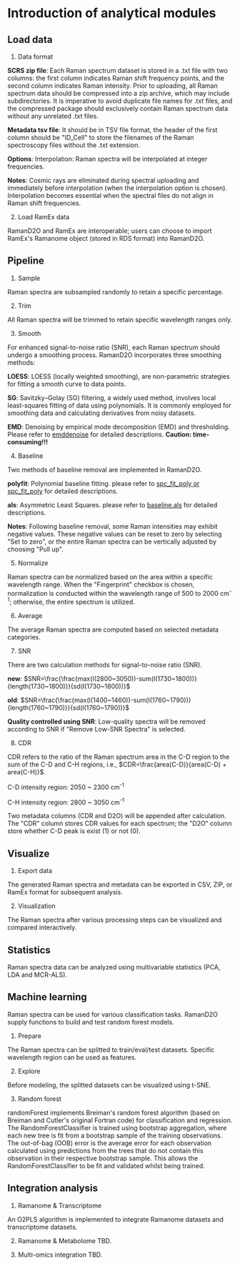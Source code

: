 # Introduction of analytical modules

## Load data

1. Data format

**SCRS zip file**: Each Raman spectrum dataset is stored in a .txt file with two columns: the first column indicates Raman shift frequency points, and the second column indicates Raman intensity. Prior to uploading, all Raman spectrum data should be compressed into a zip archive, which may include subdirectories. It is imperative to avoid duplicate file names for .txt files, and the compressed package should exclusively contain Raman spectrum data without any unrelated .txt files.

**Metadata tsv file**:  It should be in TSV file format, the header of the first column should be "ID_Cell" to store the filenames of the Raman spectroscopy files without the .txt extension.

**Options**: Interpolation: Raman spectra will be interpolated at integer frequencies.

**Notes**: Cosmic rays are eliminated during spectral uploading and immediately before interpolation (when the interpolation option is chosen). Interpolation becomes essential when the spectral files do not align in Raman shift frequencies.

2. Load RamEx data

RamanD2O and RamEx are interoperable; users can choose to import RamEx's Ramanome object (stored in RDS format) into RamanD2O.

## Pipeline

1. Sample

Raman spectra are subsampled randomly to retain a specific percentage.

2. Trim

All Raman spectra will be trimmed to retain specific wavelength ranges only.

3. Smooth

For enhanced signal-to-noise ratio (SNR), each Raman spectrum should undergo a smoothing process. RamanD2O incorporates three smoothing methods:

**LOESS**: LOESS (locally weighted smoothing), are non-parametric strategies for fitting a smooth curve to data points.

**SG**: Savitzky–Golay (SG) filtering, a widely used method, involves local least-squares fitting of data using polynomials. It is commonly employed for smoothing data and calculating derivatives from noisy datasets.

**EMD**: Denoising by empirical mode decomposition (EMD) and thresholding. Please refer to <a href="https://www.rdocumentation.org/packages/EMD/versions/1.5.9/topics/emddenoise" target="_blank">emddenoise</a> for detailed descriptions. **Caution: time-consuming!!!**

4. Baseline

Two methods of baseline removal are implemented in RamanD2O.

**polyfit**: Polynomial baseline fitting. please refer to <a href="https://r-hyperspec.github.io/hyperSpec/reference/baselines.html" target="_blank">spc_fit_poly or spc_fit_poly</a> for detailed descriptions.

**als**: Asymmetric Least Squares. please refer to <a href="https://www.rdocumentation.org/packages/baseline/versions/1.3-5/topics/baseline.als" target="_blank">baseline.als</a> for detailed descriptions.

**Notes**: Following baseline removal, some Raman intensities may exhibit negative values. These negative values can be reset to zero by selecting "Set to zero", or the entire Raman spectra can be vertically adjusted by choosing "Pull up". 

5. Normalize

Raman spectra can be normalized based on the area within a specific wavelength range. When the "Fingerprint" checkbox is chosen, normalization is conducted within the wavelength range of 500 to 2000 cm<sup>-1</sup>; otherwise, the entire spectrum is utilized.

6. Average

The average Raman spectra are computed based on selected metadata categories.

7. SNR

There are two calculation methods for signal-to-noise ratio (SNR).

**new**: $SNR=\frac{\frac{max(I(2800~3050))-sum(I(1730~1800))}{length(1730~1800)}}{sd(I(1730~1800))}$

**old**: $SNR=\frac{\frac{max(I(1400~1460))-sum(I(1760~1790))}{length(1760~1790)}}{sd(I(1760~1790))}$

**Quality controlled using SNR**: Low-quality spectra will be removed according to SNR if "Remove Low-SNR Spectra" is selected.

8. CDR

CDR refers to the ratio of the Raman spectrum area in the C-D region to the sum of the C-D and C-H regions, i.e., $CDR=\frac{area(C-D)}{area(C-D) + area(C-H)}$.

C-D intensity region: 2050 ~ 2300 cm<sup>-1</sup>

C-H intensity region: 2800 ~ 3050 cm<sup>-1</sup>

Two metadata columns (CDR and D2O) will be appended after calculation. The "CDR" column stores CDR values for each spectrum; the "D2O" column store whether C-D peak is exist (1) or not (0).

## Visualize

1. Export data

The generated Raman spectra and metadata can be exported in CSV, ZIP, or RamEx format for subsequent analysis.

2. Visualization

The Raman spectra after various processing steps can be visualized and compared interactively.

## Statistics

Raman spectra data can be analyzed using multivariable statistics (PCA, LDA and MCR-ALS).

## Machine learning

Raman spectra can be used for various classification tasks. RamanD2O supply functions to build and test random forest models.

1. Prepare

The Raman spectra can be splitted to train/eval/test datasets. Specific wavelength region can be used as features.

2. Explore

Before modeling, the splitted datasets can be visualized using t-SNE.

3. Random forest

randomForest implements Breiman's random forest algorithm (based on Breiman and Cutler's original Fortran code) for classification and regression. The RandomForestClassifier is trained using bootstrap aggregation, where each new tree is fit from a bootstrap sample of the training observations. The out-of-bag (OOB) error is the average error for each observation calculated using predictions from the trees that do not contain this observation in their respective bootstrap sample. This allows the RandomForestClassifier to be fit and validated whilst being trained.

## Integration analysis

1. Ramanome & Transcriptome

An O2PLS algorithm is implemented to integrate Ramanome datasets and transcriptome datasets.

2. Ramanome & Metabolome
TBD.

3. Multi-omics integration
TBD.
